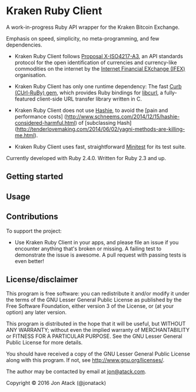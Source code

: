# Kraken Ruby Client

A work-in-progress Ruby API wrapper for the Kraken Bitcoin Exchange.

Emphasis on speed, simplicity, no meta-programming, and few dependencies.

- Kraken Ruby Client follows
[Proposal X-ISO4217-A3](http://www.ifex-project.org/our-proposals/x-iso4217-a3),
an API standards protocol for the open identification of currencies and
currency-like commodities on the internet by the
[Internet Financial EXchange (IFEX)](http://www.ifex-project.org/) organisation.

- Kraken Ruby Client has only one runtime dependency:
The fast [Curb (CUrl-RuBy) gem](https://github.com/taf2/curb), which provides
Ruby bindings for [libcurl](https://github.com/curl/curl), a fully-featured
client-side URL transfer library written in C.

- Kraken Ruby Client does not use [Hashie](https://github.com/intridea/hashie),
to avoid the [pain and performance costs]
(http://www.schneems.com/2014/12/15/hashie-considered-harmful.html) of
[subclassing Hash]
(http://tenderlovemaking.com/2014/06/02/yagni-methods-are-killing-me.html).

- Kraken Ruby Client uses fast, straightforward
[Minitest](https://github.com/seattlerb/minitest) for its test suite.

Currently developed with Ruby 2.4.0. Written for Ruby 2.3 and up.

## Getting started

## Usage

## Contributions

To support the project:

* Use Kraken Ruby Client in your apps, and please file an issue if you
encounter anything that's broken or missing. A failing test to demonstrate
the issue is awesome. A pull request with passing tests is even better!

## License/disclaimer

This program is free software: you can redistribute it and/or modify
it under the terms of the GNU Lesser General Public License as published by
the Free Software Foundation, either version 3 of the License, or
(at your option) any later version.

This program is distributed in the hope that it will be useful,
but WITHOUT ANY WARRANTY; without even the implied warranty of
MERCHANTABILITY or FITNESS FOR A PARTICULAR PURPOSE.  See the
GNU Lesser General Public License for more details.

You should have received a copy of the GNU Lesser General Public License
along with this program.  If not, see <http://www.gnu.org/licenses/>.

The author may be contacted by email at jon@atack.com.

Copyright © 2016 Jon Atack (@jonatack)
